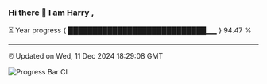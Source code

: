 ### Hi there 👋 I am Harry , 

⏳ Year progress { ████████████████████████████▁▁ } 94.47 %

---

⏰ Updated on Wed, 11 Dec 2024 18:29:08 GMT

![Progress Bar CI](https://github.com/duykhang68/duykhang68/workflows/Progress%20Bar%20CI/badge.svg)
